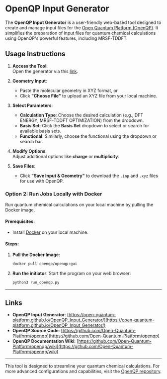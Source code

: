 # OpenQP Input Generator

The **OpenQP Input Generator** is a user-friendly web-based tool designed to create and manage input files for the [Open Quantum Platform (OpenQP)](https://github.com/Open-Quantum-Platform/openqp). It simplifies the preparation of input files for quantum chemical calculations using OpenQP's powerful features, including MRSF-TDDFT.  



## Usage Instructions
1. **Access the Tool**:  
   Open the generator via this [link](https://open-quantum-platform.github.io/OpenQP_Input_Generator/).

2. **Geometry Input**:  
   - Paste the molecular geometry in XYZ format, or  
   - Click **"Choose File"** to upload an XYZ file from your local machine.

3. **Select Parameters**:  
   - **Calculation Type**: Choose the desired calculation (e.g., DFT ENERGY, MRSF-TDDFT OPTIMIZATION) from the dropdown.  
   - **Basis Set**: Click the **Basis Set** dropdown to select or search for available basis sets.  
   - **Functional**: Similarly, choose the functional using the dropdown or search bar.  

4. **Modify Options**:  
   Adjust additional options like **charge** or **multiplicity**.  

5. **Save Files**:  
   - Click **"Save Input & Geometry"** to download the `.inp` and `.xyz` files for use with OpenQP.  


### **Option 2: Run Jobs Locally with Docker**
Run quantum chemical calculations on your local machine by pulling the Docker image.

#### Prerequisites:
- Install [Docker](https://www.docker.com/get-started) on your local machine.

#### Steps:
1. **Pull the Docker Image**:
   ```bash
   docker pull openqp/openqp:gui
   ```

2. **Run the initiator**:
   Start the program on your web browser:
   ```bash
   python3 run_openqp.py
   ```

---

## Links
- **OpenQP Input Generator**: [https://open-quantum-platform.github.io/OpenQP_Input_Generator/](https://open-quantum-platform.github.io/OpenQP_Input_Generator/)  
- **OpenQP Source Code**: [https://github.com/Open-Quantum-Platform/openqp](https://github.com/Open-Quantum-Platform/openqp)  
- **OpenQP Documentation Wiki**: [https://github.com/Open-Quantum-Platform/openqp/wiki](https://github.com/Open-Quantum-Platform/openqp/wiki)  

---

This tool is designed to streamline your quantum chemical calculations. For more advanced configurations and capabilities, visit the [OpenQP repository](https://github.com/Open-Quantum-Platform/openqp).  







